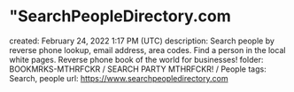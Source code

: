 # "SearchPeopleDirectory.com

created: February 24, 2022 1:17 PM (UTC)
description: Search people by reverse phone lookup, email address, area codes. Find a person in the local white pages. Reverse phone book of the world for businesses!
folder: BOOKMRKS-MTHRFCKR / SEARCH PARTY MTHRFCKR! / People
tags: Search, people
url: https://www.searchpeopledirectory.com